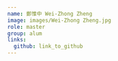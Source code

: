 ```yaml
---
name: 鄭惟中 Wei-Zhong Zheng 
image: images/Wei-Zhong Zheng.jpg 
role: master
group: alum
links:
  github: link_to_github 
---
```

